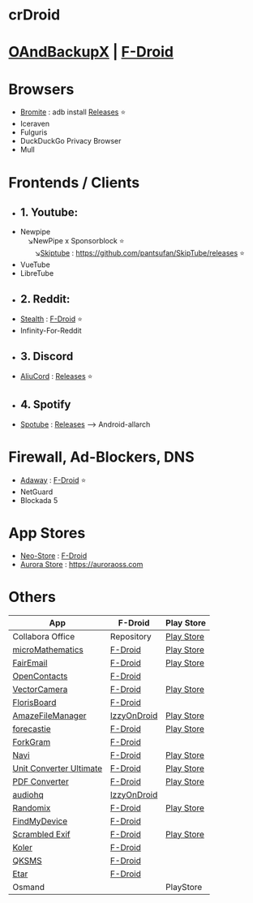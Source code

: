 # crDroid

# [OAndBackupX](https://github.com/NeoApplications/Neo-Backup) | [F-Droid](https://f-droid.org/packages/com.machiav3lli.backup/)

# Browsers
* [Bromite](https://github.com/bromite/bromite) : adb install [Releases](https://github.com/bromite/bromite/releases) ⭐
* Iceraven 
* Fulguris 
* DuckDuckGo Privacy Browser
* Mull

# Frontends / Clients

- ## 1. Youtube:

* Newpipe<br>&emsp;↘️NewPipe x Sponsorblock ⭐<br>&emsp;&emsp;↘️[Skiptube](https://github.com/pantsufan/SkipTube) : https://github.com/pantsufan/SkipTube/releases ⭐
* VueTube
* LibreTube

- ## 2. Reddit:

* [Stealth](https://gitlab.com/cosmosapps/stealth) : [F-Droid](https://f-droid.org/packages/com.cosmos.unreddit/) ⭐
* Infinity-For-Reddit

- ## 3. Discord

* [AliuCord](https://github.com/Aliucord/Aliucord) : [Releases](https://github.com/Aliucord/Aliucord/releases/latest/download/Installer-release.apk) ⭐

- ## 4. Spotify

* [Spotube](https://github.com/KRTirtho/spotube) : [Releases](https://github.com/krtirtho/spotube/releases) --> Android-allarch

# Firewall, Ad-Blockers, DNS

* [Adaway](https://github.com/AdAway/AdAway) : [F-Droid](https://f-droid.org/packages/org.adaway/) ⭐
* NetGuard
* Blockada 5 

# App Stores

* [Neo-Store](https://github.com/NeoApplications/Neo-Store) : [F-Droid](https://f-droid.org/packages/com.looker.droidify/)
* [Aurora Store](https://gitlab.com/AuroraOSS/AuroraStore) : https://auroraoss.com

# Others

| App | F-Droid | Play Store |
|-|-|-|
| Collabora Office | Repository | [Play Store](https://play.google.com/store/apps/details?id=com.collabora.libreoffice) |
| [microMathematics](https://github.com/mkulesh/microMathematics) | [F-Droid](https://f-droid.org/packages/com.mkulesh.micromath.plus) | [Play Store](https://play.google.com/store/apps/details?id=com.mkulesh.micromath.plus) |
| [FairEmail](https://github.com/M66B/FairEmail) | [F-Droid](https://f-droid.org/en/packages/eu.faircode.email/) | [Play Store](https://play.google.com/store/apps/details?id=eu.faircode.email) |
| [OpenContacts](https://gitlab.com/sultanahamer/OpenContacts) | [F-Droid](https://f-droid.org/app/opencontacts.open.com.opencontacts) | |
| [VectorCamera](https://github.com/dozingcat/VectorCamera) | [F-Droid](https://f-droid.org/packages/com.dozingcatsoftware.vectorcamera/) | [Play Store](https://play.google.com/store/apps/details?id=com.dozingcatsoftware.vectorcamera) |
| [FlorisBoard](https://github.com/florisboard/florisboard) | [F-Droid](https://f-droid.org/packages/dev.patrickgold.florisboard) | |
| [AmazeFileManager](https://github.com/TeamAmaze/AmazeFileManager) | [IzzyOnDroid](https://apt.izzysoft.de/fdroid/index/apk/com.amaze.filemanager) | [Play Store](https://play.google.com/store/apps/details?id=com.amaze.filemanager) |
| [forecastie](https://github.com/martykan/forecastie) | [F-Droid](https://f-droid.org/repository/browse/?fdid=cz.martykan.forecastie) | [Play Store](https://play.google.com/store/apps/details?id=com.casticalabs.forecastie) |
| [ForkGram](https://github.com/Forkgram/TelegramAndroid) | [F-Droid](https://f-droid.org/app/org.forkgram.messenger) | |
| [Navi](https://github.com/TachibanaGeneralLaboratories/download-navi) | [F-Droid](https://f-droid.org/en/packages/com.tachibana.downloader/) | [Play Store](https://play.google.com/store/apps/details?id=com.tachibana.downloader) |
| [Unit Converter Ultimate](https://github.com/physphil/UnitConverterUltimate) | [F-Droid](https://f-droid.org/en/packages/com.physphil.android.unitconverterultimate/) | [Play Store](https://play.google.com/store/apps/details?id=com.physphil.android.unitconverterultimate)  |
| [PDF Converter](https://github.com/Swati4star/Images-to-PDF) | [F-Droid](https://f-droid.org/packages/swati4star.createpdf/) | [Play Store](https://play.google.com/store/apps/details?id=swati4star.createpdf)  |
| [audiohq](https://github.com/Alcatraz323/audiohq_md2) | [IzzyOnDroid](https://android.izzysoft.de/repo/apk/io.alcatraz.audiohq) | |
| [Randomix](https://github.com/m-i-n-a-r/randomix) | [F-Droid](https://f-droid.org/packages/com.minar.randomix/) | [Play Store](https://play.google.com/store/apps/details?id=com.minar.randomix) |
| [FindMyDevice](https://gitlab.com/Nulide/findmydevice) | [F-Droid](https://f-droid.org/packages/de.nulide.findmydevice/) | |
| [Scrambled Exif](https://gitlab.com/juanitobananas/scrambled-exif) | [F-Droid](https://f-droid.org/app/com.jarsilio.android.scrambledeggsif) | [Play Store](https://play.google.com/store/apps/details?id=com.jarsilio.android.scrambledeggsif) |
| [Koler]() | [F-Droid]() | |
| [QKSMS](https://github.com/moezbhatti/qksms) | [F-Droid](https://f-droid.org/packages/com.moez.QKSMS/) ||
| [Etar]() | [F-Droid](https://f-droid.org/en/packages/ws.xsoh.etar/) ||
| Osmand | | PlayStore |

